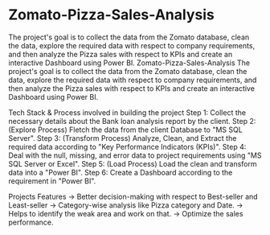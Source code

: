 # Zomato-Pizza-Sales-Analysis
The project's goal is to collect the data from the Zomato database, clean the data, explore the required data with respect to company requirements, and then analyze the Pizza sales with respect to KPIs and create an interactive Dashboard using Power BI.
Zomato-Pizza-Sales-Analysis
The project's goal is to collect the data from the Zomato database, clean the data, explore the required data with respect to company requirements, and then analyze the Pizza sales with respect to KPIs and create an interactive Dashboard using Power BI.

Tech Stack & Process involved in building the project
Step 1: Collect the necessary details about the Bank loan analysis report by the client.
Step 2: (Explore Process) Fletch the data from the client Database to "MS SQL Server".
Step 3: (Transform Process) Analyze, Clean, and Extract the required data according to "Key Performance Indicators (KPIs)".
Step 4: Deal with the null, missing, and error data to project requirements using "MS SQL Server or Excel".
Step 5: (Load Process) Load the clean and transform data into a "Power BI".
Step 6: Create a Dashboard according to the requirement in "Power BI".

Projects Features
-> Better decision-making with respect to Best-seller and Least-seller
-> Category-wise analysis like Pizza category and Date.
-> Helps to identify the weak area and work on that.
-> Optimize the sales performance.
